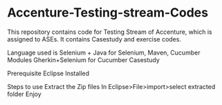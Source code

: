 # Accenture-Testing-stream-Codes
This repository contains code for Testing Stream of Accenture, which is assigned to ASEs. It contains Casestudy and exercise codes.

Language used is Selenium + Java for Selenium, Maven, Cucumber Modules
Gherkin+Selenium for Cucumber Casestudy

Prerequisite
Eclipse Installed

Steps to use
Extract the Zip files
In Eclipse>File>import>select extracted folder
Enjoy
